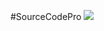 #SourceCodePro
![](https://cloud.githubusercontent.com/assets/8317250/7021762/224a38be-dd60-11e4-8dfd-d637ca6aa03b.png)
